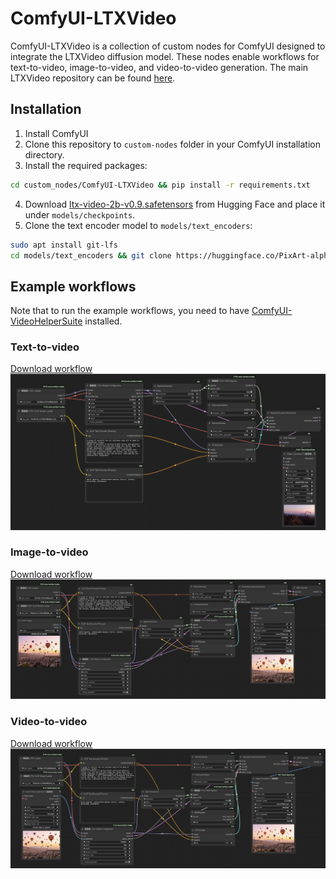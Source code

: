 # ComfyUI-LTXVideo
ComfyUI-LTXVideo is a collection of custom nodes for ComfyUI designed to integrate the LTXVideo diffusion model. These nodes enable workflows for text-to-video, image-to-video, and video-to-video generation. The main LTXVideo repository can be found [here](https://github.com/Lightricks/LTX-Video).

## Installation

1. Install ComfyUI
2. Clone this repository to `custom-nodes` folder in your ComfyUI installation directory.
3. Install the required packages:
```bash
cd custom_nodes/ComfyUI-LTXVideo && pip install -r requirements.txt
```
4. Download [ltx-video-2b-v0.9.safetensors](https://huggingface.co/Lightricks/LTX-Video/blob/main/ltx-video-2b-v0.9.safetensors) from Hugging Face and place it under `models/checkpoints`.
5. Clone the text encoder model to `models/text_encoders`:
```bash
sudo apt install git-lfs
cd models/text_encoders && git clone https://huggingface.co/PixArt-alpha/PixArt-XL-2-1024-MS && cd PixArt-XL-2-1024-MS && git lfs pull
```

## Example workflows

Note that to run the example workflows, you need to have [ComfyUI-VideoHelperSuite](https://github.com/kosinkadink/ComfyUI-VideoHelperSuite) installed.

### Text-to-video

[Download workflow](assets/ltxvideo-t2v.json)
![workflow](assets/ltxvideo-t2v.png)

### Image-to-video

[Download workflow](assets/ltxvideo-i2v.json)
![workflow](assets/ltxvideo-i2v.png)

### Video-to-video

[Download workflow](assets/ltxvideo-v2v.json)
![workflow](assets/ltxvideo-v2v.png)
